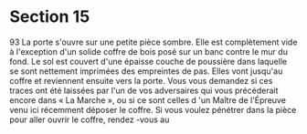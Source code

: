 # Section 15

93
La porte s'ouvre sur une petite pièce sombre. Elle est complètement vide à l'exception
d'un solide coffre de bois posé sur un banc contre le mur du fond.  Le sol est couvert d'une
épaisse couche de poussière dans laquelle se sont  nettement imprimées des empreintes de
pas. Elles vont jusqu'au coffre et reviennent ensuite vers la porte. Vous vous demandez si
ces traces ont été laissées par l'un de vos adversaires qui vous précéderait encore dans
« La Marche  », ou si ce sont celles d 'un Maître de l'Épreuve venu ici récemment déposer
le coffre. Si vous voulez pénétrer dans la pièce pour aller ouvrir le coffre, rendez -vous au